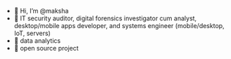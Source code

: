 - 👋 Hi, I’m @maksha
- 👀 IT security auditor, digital forensics investigator cum analyst, desktop/mobile apps developer, and systems engineer (mobile/desktop, IoT, servers)
- 🌱 data analytics
- 💞️ open source project

<!---
maksha/maksha is a ✨ special ✨ repository because its `README.md` (this file) appears on your GitHub profile.
You can click the Preview link to take a look at your changes.
--->
